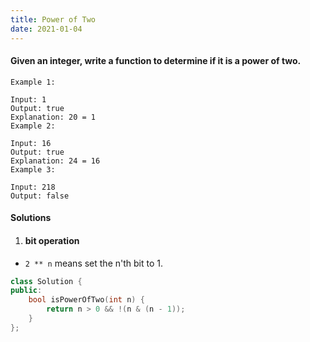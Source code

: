 ```yaml
---
title: Power of Two
date: 2021-01-04
---
```

#### Given an integer, write a function to determine if it is a power of two.

```
Example 1:

Input: 1
Output: true
Explanation: 20 = 1
Example 2:

Input: 16
Output: true
Explanation: 24 = 16
Example 3:

Input: 218
Output: false
```

#### Solutions

1. #### bit operation

- `2 ** n` means set the n'th bit to 1.

```cpp
class Solution {
public:
    bool isPowerOfTwo(int n) {
        return n > 0 && !(n & (n - 1));
    }
};
```